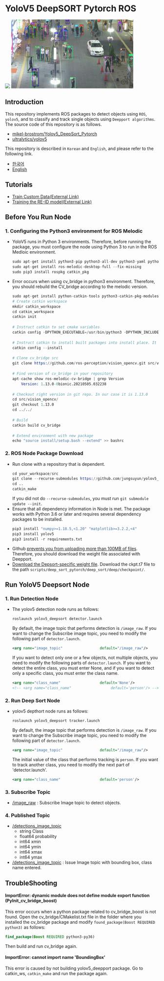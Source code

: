 # YoloV5 DeepSORT Pytorch ROS
<img src="./doc/track_all.gif" width="400"/> <img src="./doc/track_pedestrians.gif" width="400"/>

## Introduction
This repository implements ROS packages to detect objects using `ROS`, `yolov5`, and to classify and track single objects using `Deepport algorithms`.
The source code of this repository is as follows.

* [mikel-brostrom/Yolov5_DeepSort_Pytorch](https://github.com/mikel-brostrom/Yolov5_DeepSort_Pytorch.git)
* [ultralytics/yolov5](https://github.com/ultralytics/yolov5)

This repository is described in `Korean` and `English`, and please refer to the following link.
* [한국어](./doc/README_KOR.md)
* [English](/README.md)

## Tutorials
* [Train Custom Data(External Link)](https://github.com/ultralytics/yolov5/wiki/Train-Custom-Data)
* [Training the RE-ID model(External Link)](https://github.com/ZQPei/deep_sort_pytorch#training-the-re-id-model)

## Before You Run Node
### 1. Configuring the Python3 environment for ROS Melodic
* YoloV5 runs in Python 3 environments. Therefore, before running the package, you must configure the node using Python 3 to run in the ROS Medloic environment.
    ```s
    sudo apt-get install python3-pip python3-all-dev python3-yaml python3-rospkg
    sudo apt-get install ros-melodic-desktop-full --fix-missing
    sudo pip3 install rospkg catkin_pkg
    ```
* Error occurs when using cv_bridge in python3 environment. Therefore, you should rebuild the CV_bridge according to the melodic version.
    ```s
    sudo apt-get install python-catkin-tools python3-catkin-pkg-modules
    # Create catkin workspace
    mkdir catkin_workspace
    cd catkin_workspace
    catkin init
    
    # Instruct catkin to set cmake variables
    catkin config -DPYTHON_EXECUTABLE=/usr/bin/python3 -DPYTHON_INCLUDE_DIR=/usr/include/python3.6m -DPYTHON_LIBRARY=/usr/lib/x86_64-linux-gnu/libpython3.6m.so
    
    # Instruct catkin to install built packages into install place. It is $CATKIN_WORKSPACE/install folder
    catkin config --install
    
    # Clone cv_bridge src
    git clone https://github.com/ros-perception/vision_opencv.git src/vision_opencv
    
    # Find version of cv_bridge in your repository
    apt-cache show ros-melodic-cv-bridge | grep Version
        Version: 1.13.0-0bionic.20210505.032238
    
    # Checkout right version in git repo. In our case it is 1.13.0
    cd src/vision_opencv/
    git checkout 1.13.0
    cd ../../
    
    # Build
    catkin build cv_bridge
    
    # Extend environment with new package
    echo "source install/setup.bash --extend" >> bashrc
    ```

### 2. ROS Node Package Download
* Run clone with a repository that is dependent.
    ```s
    cd your_workspace/src
    git clone --recurse-submodules https://github.com/jungsuyun/yolov5_deepsort_ros.git
    cd ..
    catkin_make
    ```
    If you did not do `--recurse-submodules`, you must run `git submodule update --init`.
* Ensure that all dependency information in Node is met. The package works with Python 3.6 or later and requires several dependency packages to be installed.
    ```s
    pip3 install "numpy>=1.18.5,<1.20" "matplotlib>=3.2.2,<4"
    pip3 install yolov5
    pip3 install -r requirements.txt
    ```
* Github [prevents you from uploading more than 100MB of files](https://docs.github.com/en/github/managing-large-files/working-with-large-files/conditions-for-large-files). Therefore, you should download the weight file associated with Deepport.
* [Download the Depsort-specific weight file](https://drive.google.com/drive/folders/1xhG0kRH1EX5B9_Iz8gQJb7UNnn_riXi6). Download the ckpt.t7 file to the path `scripts/deep_sort_pytorch/deep_sort/deep/checkpoint/`.

## Run YoloV5 Deepsort Node
### 1. Run Detection Node
* The yolov5 detection node runs as follows:

    ```s
    roslaunch yolov5_deepsort detector.launch
    ```
    
    By default, the image topic that performs detection is `/image_raw`. If you want to change the Subscribe image topic, you need to modify the following part of `detector.launch`.

    ```xml
    <arg name="image_topic"	                default="/image_raw"/>
    ```
    If you want to detect only one or a few objects, not multiple objects, you need to modify the following parts of `detector.launch`. If you want to detect the entire class, you must enter None, and if you want to detect only a specific class, you must enter the class name.
    ```xml
    <arg name="class_name"                  default='None'/>
    <!-- <arg name="class_name"                  default='person'/> -->
    ```

### 2. Run Deep Sort Node
* yolov5 depthort node runs as follows:

    ```s
    roslaunch yolov5_deepsort tracker.launch
    ```
    
    By default, the image topic that performs detection is `/image_raw`. If you want to change the Subscribe image topic, you need to modify the following part of `detector.launch`.

    ```xml
    <arg name="image_topic"	                default="/image_raw"/>
    ```
    The initial value of the class that performs tracking is `person`. If you want to track another class, you need to modify the next part of 'detector.launch'.
    ```xml
    <arg name="class_name"                  default='person'/>
    ```

### 3. Subscribe Topic
* [/image_raw](https://docs.ros.org/en/melodic/api/sensor_msgs/html/msg/Image.html) : Subscribe Image topic to detect objects.

### 4. Published Topic
* [/detections_image_topic](https://github.com/jungsuyun/yolov5_deepsort_ros/blob/melodic/msg/BoundingBox.msg)
    * string Class
    * float64 probability
    * int64 xmin
    * int64 ymin
    * int64 xmax
    * int64 ymax
* [/detections_image_topic](https://docs.ros.org/en/melodic/api/sensor_msgs/html/msg/Image.html) : Issue Image topic with bounding box, class name entered.

## TroubleShooting
#### ImportError: dynamic module does not define module export function (PyInit_cv_bridge_boost)
This error occurs when a python package related to cv_bridge_boost is not found. Open the cv_bridge/CMakelist.txt file in the folder where you installed the cv_bridge package and modify `found_package(Boost REQUIRED python3)` as follows:
```CMake
find_package(Boost REQUIRED python3-py36)
```
Then build and run cv_bridge again.

#### ImportError: cannot import name 'BoundingBox'
This error is caused by not building yolov5_deepport package. Go to catkin_ws, `catkin_make` and run the package again.
